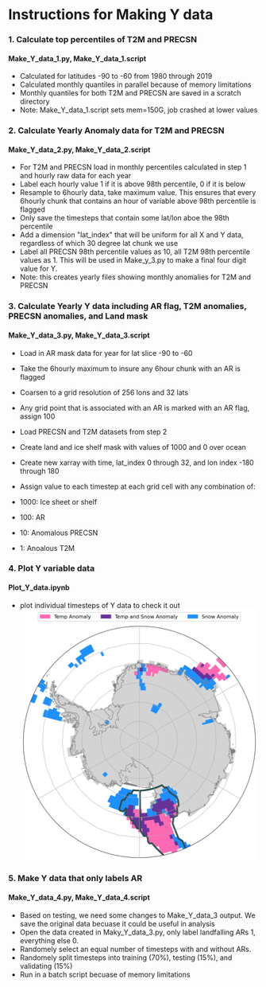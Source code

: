 # Instructions for Making Y data

### 1. Calculate top percentiles of T2M and PRECSN
#### Make_Y_data_1.py, Make_Y_data_1.script
* Calculated for latitudes -90 to -60 from 1980 through 2019
* Calculated monthly quantiles in parallel because of memory limitations
* Monthly quantiles for both T2M and PRECSN are saved in a scratch directory
* Note: Make_Y_data_1.script sets mem=150G, job crashed at lower values

### 2. Calculate Yearly Anomaly data for T2M and PRECSN
#### Make_Y_data_2.py, Make_Y_data_2.script
* For T2M and PRECSN load in monthly percentiles calculated in step 1 and hourly raw data for each year
* Label each hourly value 1 if it is above 98th percentile, 0 if it is below
* Resample to 6hourly data, take maximum value. This ensures that every 6hourly chunk that contains an hour of variable above 98th percentile is flagged
* Only save the timesteps that contain some lat/lon aboe the 98th percentile
* Add a dimension "lat_index" that will be uniform for all X and Y data, regardless of which 30 degree lat chunk we use
* Label all PRECSN 98th percentile values as 10, all T2M 98th percentile values as 1. This will be used in Make_y_3.py to make a final four digit value for Y.
* Note: this creates yearly files showing monthly anomalies for T2M and PRECSN

### 3. Calculate Yearly Y data including AR flag, T2M anomalies, PRECSN anomalies, and Land mask
#### Make_Y_data_3.py, Make_Y_data_3.script
* Load in AR mask data for year for lat slice -90 to -60
* Take the 6hourly maximum to insure any 6hour chunk with an AR is flagged
* Coarsen to a grid resolution of 256 lons and 32 lats
* Any grid point that is associated with an AR is marked with an AR flag, assign 100
* Load PRECSN and T2M datasets from step 2
* Create land and ice shelf mask with values of 1000 and 0 over ocean
* Create new xarray with time, lat_index 0 through 32, and lon index -180 through 180
* Assign value to each timestep at each grid cell with any combination of:

 * 1000: Ice sheet or shelf
 * 100: AR
 * 10: Anomalous PRECSN
 * 1: Anoalous T2M


### 4. Plot Y variable data
#### Plot_Y_data.ipynb
* plot individual timesteps of Y data to check it out
![example of Y data at one timestep](Y_data_example.png)


### 5. Make Y data that only labels AR
#### Make_Y_data_4.py, Make_Y_data_4.script

* Based on testing, we need some changes to Make_Y_data_3 output. We save the original data becuase it could be useful in analysis
* Open the data created in Maky_Y_data_3.py, only label landfalling ARs 1, everything else 0.
* Randomely select an equal number of timesteps with and without ARs.
* Randomely split timesteps into training (70%), testing (15%), and validating (15%)
* Run in a batch script becuase of memory limitations